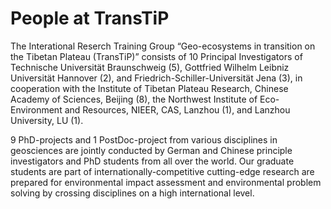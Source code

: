 # People at TransTiP

The Interational Reserch Training Group “Geo-ecosystems in transition on the Tibetan Plateau (TransTiP)” consists of 10 Principal Investigators of Technische Universität Braunschweig (5), Gottfried Wilhelm Leibniz Universität Hannover (2), and Friedrich-Schiller-Universität Jena (3), in cooperation with the Institute of Tibetan Plateau Research, Chinese Academy of Sciences, Beijing (8), the Northwest Institute of Eco-Environment and Resources, NIEER, CAS, Lanzhou (1), and Lanzhou University, LU (1).

9 PhD-projects and 1 PostDoc-project from various disciplines in geosciences are jointly conducted by German and Chinese principle investigators and PhD students from all over the world. Our graduate students are part of internationally-competitive cutting-edge research are prepared for environmental impact assessment and environmental problem solving by crossing disciplines on a high international level.
